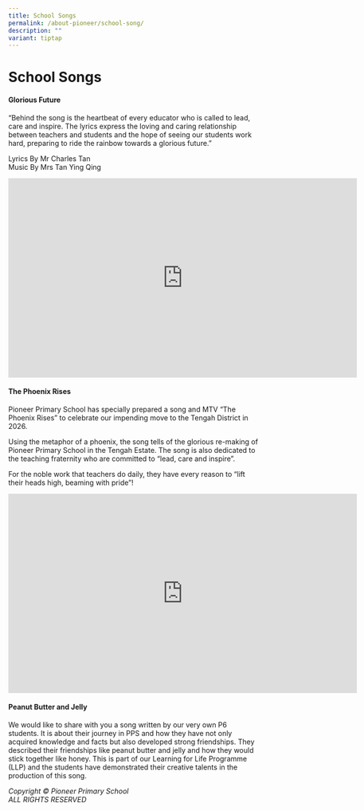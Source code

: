 ```yaml
---
title: School Songs
permalink: /about-pioneer/school-song/
description: ""
variant: tiptap
---
```

<h1>School Songs</h1>
<h4>Glorious Future</h4>
<p>“Behind the song is the heartbeat of every educator who is called to lead,
care and inspire. The lyrics express the loving and caring relationship
between teachers and students and the hope of seeing our students work
hard, preparing to ride the rainbow towards a glorious future.”</p>
<p>Lyrics By Mr Charles Tan
<br>Music By Mrs Tan Ying Qing</p>
<div class="iframe-wrapper">
<iframe height="400" width="700" allowfullscreen="true" frameborder="0" src="https://www.youtube.com/embed/Fzg899wlz8c"></iframe>
</div>
<h4>The Phoenix Rises</h4>
<p>Pioneer Primary School has specially prepared a song and MTV “The Phoenix
Rises” to celebrate our impending move to the Tengah District in 2026.</p>
<p>Using the metaphor of a phoenix, the song tells of the glorious re-making
of Pioneer Primary School in the Tengah Estate. The song is also dedicated
to the teaching fraternity who are committed to “lead, care and inspire”.</p>
<p>For the noble work that teachers do daily, they have every reason to “lift
their heads high, beaming with pride”!</p>
<div class="iframe-wrapper">
<iframe height="400" width="700" allowfullscreen="true" frameborder="0" src="https://www.youtube.com/watch?v=AaiHfPLr1XQ"></iframe>
</div>
<h4>Peanut Butter and Jelly</h4>
<p>We would like to share with you a song written by our very own P6 students.
It is about their journey in PPS and how they have not only acquired knowledge
and facts but also developed strong friendships. They described their friendships
like peanut butter and jelly and how they would stick together like honey.
This is part of our Learning for Life Programme (LLP) and the students
have demonstrated their creative talents in the production of this song.</p>
<p></p>
<p></p>
<p><em>Copyright © Pioneer Primary School<br>ALL RIGHTS RESERVED</em>
</p>
<p></p>
<p></p>